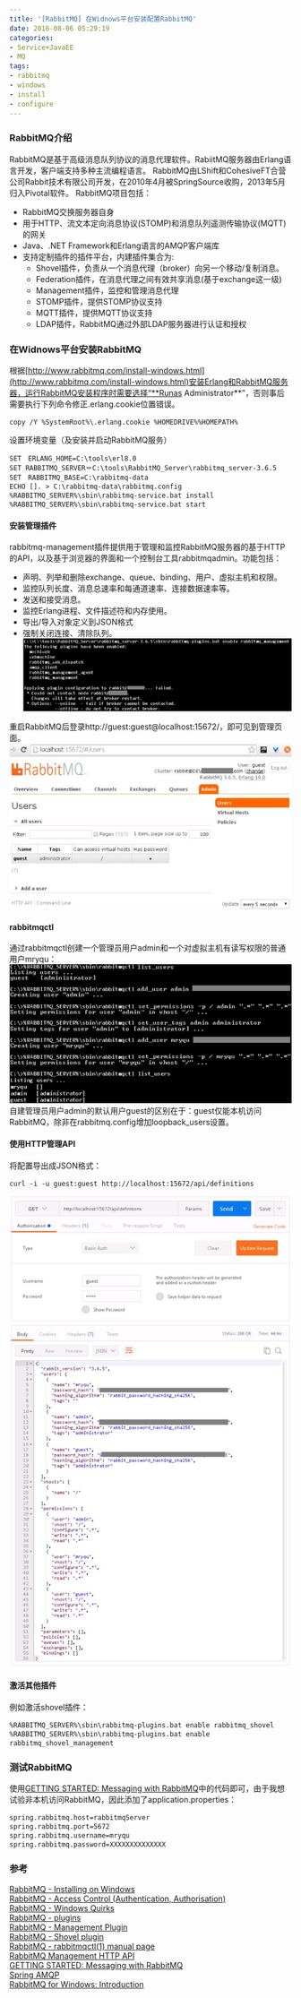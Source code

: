 ```yaml
---
title: '[RabbitMQ] 在Widnows平台安装配置RabbitMQ'
date: 2016-08-06 05:29:19
categories: 
- Service+JavaEE
- MQ
tags: 
- rabbitmq
- windows
- install
- configure
---
```

### RabbitMQ介绍

RabbitMQ是基于高级消息队列协议的消息代理软件。RabiitMQ服务器由Erlang语言开发，客户端支持多种主流编程语言。
RabbitMQ由LShift和CohesiveFT合营公司Rabbit技术有限公司开发，在2010年4月被SpringSource收购，2013年5月归入Pivotal软件。
RabbitMQ项目包括：
- RabbitMQ交换服务器自身
- 用于HTTP、流文本定向消息协议(STOMP)和消息队列遥测传输协议(MQTT)的网关
- Java、.NET Framework和Erlang语言的AMQP客户端库
- 支持定制插件的插件平台，内建插件集合为:
  - Shovel插件，负责从一个消息代理（broker）向另一个移动/复制消息。
  - Federation插件，在消息代理之间有效共享消息(基于exchange这一级)
  - Management插件，监控和管理消息代理
  - STOMP插件，提供STOMP协议支持
  - MQTT插件，提供MQTT协议支持
  - LDAP插件，RabbitMQ通过外部LDAP服务器进行认证和授权

### 在Widnows平台安装RabbitMQ

根据[http://www.rabbitmq.com/install-windows.html](http://www.rabbitmq.com/install-windows.html)安装Erlang和RabbitMQ服务器，运行RabbitMQ安装程序时需要选择“**Runas Administrator**”，否则事后需要执行下列命令修正.erlang.cookie位置错误。
```
copy /Y %SystemRoot%\.erlang.cookie %HOMEDRIVE%%HOMEPATH%
```
设置环境变量（及安装并启动RabbitMQ服务）
```
SET　ERLANG_HOME=C:\tools\erl8.0
SET RABBITMQ_SERVER＝C:\tools\RabbitMQ_Server\rabbitmq_server-3.6.5
SET　RABBITMQ_BASE=C:\rabbitmq-data
ECHO []. > C:\rabbitmq-data\rabbitmq.config
%RABBITMQ_SERVER%\sbin\rabbitmq-service.bat install
%RABBITMQ_SERVER%\sbin\rabbitmq-service.bat start
```
#### 安装管理插件
rabbitmq-management插件提供用于管理和监控RabbitMQ服务器的基于HTTP的API，以及基于浏览器的界面和一个控制台工具rabbitmqadmin。功能包括：
- 声明、列举和删除exchange、queue、binding、用户、虚拟主机和权限。
- 监控队列长度、消息总速率和每通道速率、连接数据速率等。
- 发送和接受消息。
- 监控Erlang进程、文件描述符和内存使用。
- 导出/导入对象定义到JSON格式
- 强制关闭连接、清除队列。![[RabbitMQ] 在Widnows平台安装配置RabbitMQ](/images/2016/8/0026uWfMzy74vsO9YwJf5.jpg)

重启RabbitMQ后登录http://guest:guest@localhost:15672/，即可见到管理页面。
![[RabbitMQ] 在Widnows平台安装配置RabbitMQ](/images/2016/8/0026uWfMzy74vxtT5yC2e.jpg)
#### rabbitmqctl
通过rabbitmqctl创建一个管理员用户admin和一个对虚拟主机有读写权限的普通用户mryqu：
![[RabbitMQ] 在Widnows平台安装配置RabbitMQ](/images/2016/8/0026uWfMzy74wHf4qcEe8.png)
自建管理员用户admin的默认用户guest的区别在于：guest仅能本机访问RabbitMQ，除非在rabbitmq.config增加loopback_users设置。
#### 使用HTTP管理API
将配置导出成JSON格式：
```
curl -i -u guest:guest http://localhost:15672/api/definitions
```
![[RabbitMQ] 在Widnows平台安装配置RabbitMQ](/images/2016/8/0026uWfMzy74wO9zc3s3e.jpg)
#### 激活其他插件
例如激活shovel插件：
```
%RABBITMQ_SERVER%\sbin\rabbitmq-plugins.bat enable rabbitmq_shovel
%RABBITMQ_SERVER%\sbin\rabbitmq-plugins.bat enable rabbitmq_shovel_management
```

### 测试RabbitMQ
使用[GETTING STARTED: Messaging with RabbitMQ](https://spring.io/guides/gs/messaging-rabbitmq/)中的代码即可，由于我想试验非本机访问RabbitMQ，因此添加了application.properties：
```
spring.rabbitmq.host=rabbitmqServer
spring.rabbitmq.port=5672
spring.rabbitmq.username=mryqu
spring.rabbitmq.password=XXXXXXXXXXXXXX
```

### 参考

[RabbitMQ - Installing on Windows](http://www.rabbitmq.com/install-windows.html)    
[RabbitMQ - Access Control (Authentication, Authorisation)](http://www.rabbitmq.com/access-control.html)    
[RabbitMQ - Windows Quirks](https://www.rabbitmq.com/windows-quirks.html)    
[RabbitMQ - plugins](https://www.rabbitmq.com/plugins.html)    
[RabbitMQ - Management Plugin](https://www.rabbitmq.com/management.html)    
[RabbitMQ - Shovel plugin](https://www.rabbitmq.com/shovel.html)    
[RabbitMQ - rabbitmqctl(1) manual page](https://www.rabbitmq.com/man/rabbitmqctl.1.man.html)    
[RabbitMQ Management HTTP API](https://cdn.rawgit.com/rabbitmq/rabbitmq-management/rabbitmq_v3_6_5/priv/www/api/index.html)    
[GETTING STARTED: Messaging with RabbitMQ](https://spring.io/guides/gs/messaging-rabbitmq/)    
[Spring AMQP](http://docs.spring.io/spring-amqp/reference/html/index.html)    
[RabbitMQ for Windows: Introduction](https://lostechies.com/derekgreer/2012/03/05/rabbitmq-for-windows-introduction/)    